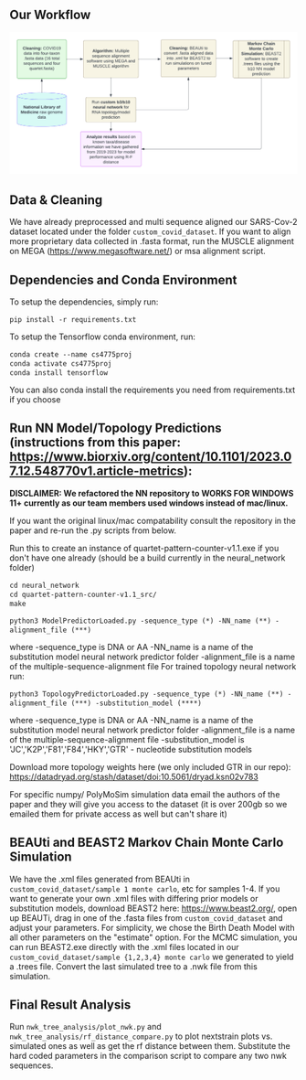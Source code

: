 
## Our Workflow
![workflow](workflow.png)

## Data & Cleaning

We have already preprocessed and multi sequence aligned our SARS-Cov-2 dataset located under the folder `custom_covid_dataset`. If you want to align more proprietary data collected in .fasta format, run the MUSCLE alignment on MEGA (https://www.megasoftware.net/) or msa alignment script. 

## Dependencies and Conda Environment
To setup the dependencies, simply run:
```
pip install -r requirements.txt
```

To setup the Tensorflow conda environment, run:
```
conda create --name cs4775proj 
conda activate cs4775proj 
conda install tensorflow
```

You can also conda install the requirements you need from requirements.txt if you choose


## Run NN Model/Topology Predictions (instructions from this paper: https://www.biorxiv.org/content/10.1101/2023.07.12.548770v1.article-metrics):

**DISCLAIMER: We refactored the NN repository to WORKS FOR WINDOWS 11+ currently as our team members used windows instead of mac/linux.**

If you want the original linux/mac compatability consult the repository in the paper and re-run the .py scripts from below.

Run this to create an instance of quartet-pattern-counter-v1.1.exe if you don't have one already (should be a build currently in the neural_network folder)
```
cd neural_network
cd quartet-pattern-counter-v1.1_src/
make
```

```
python3 ModelPredictorLoaded.py -sequence_type (*) -NN_name (**) -alignment_file (***)
```
where -sequence_type is DNA or AA
-NN_name is a name of the substitution model neural network predictor folder
-alignment_file is a name of the multiple-sequence-alignment file
For trained topology neural network run:

```
python3 TopologyPredictorLoaded.py -sequence_type (*) -NN_name (**) -alignment_file (***) -substitution_model (****)
```

where -sequence_type is DNA or AA
-NN_name is a name of the substitution model neural network predictor folder
-alignment_file is a name of the multiple-sequence-alignment file
-substitution_model is 'JC','K2P','F81','F84','HKY','GTR' - nucleotide substitution models

Download more topology weights here (we only included GTR in our repo): https://datadryad.org/stash/dataset/doi:10.5061/dryad.ksn02v783

For specific numpy/ PolyMoSim simulation data email the authors of the paper and they will give you access to the dataset (it is over 200gb so we emailed them for private access as well but can't share it)


## BEAUti and BEAST2 Markov Chain Monte Carlo Simulation
We have the .xml files generated from BEAUti in `custom_covid_dataset/sample 1 monte carlo`, etc for samples 1-4. If you want to generate your own .xml files with differing prior models or substitution models, download BEAST2 here: https://www.beast2.org/, open up BEAUTi, drag in one of the .fasta files from `custom_covid_dataset` and adjust your parameters. For simplicity, we chose the Birth Death Model with all other parameters on the "estimate" option. For the MCMC simulation, you can run BEAST2.exe directly with the .xml files located in our `custom_covid_dataset/sample {1,2,3,4} monte carlo` we generated to yield a .trees file. Convert the last simulated tree to a .nwk file from this simulation.

## Final Result Analysis
Run `nwk_tree_analysis/plot_nwk.py` and `nwk_tree_analysis/rf_distance_compare.py` to plot nextstrain plots vs. simulated ones as well as get the rf distance between them. Substitute the hard coded parameters in the comparison script to compare any two nwk sequences.